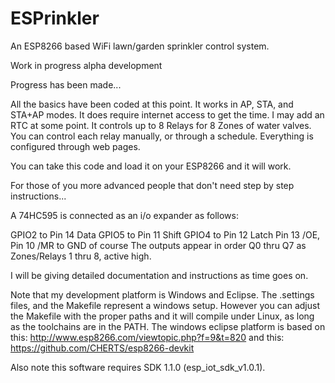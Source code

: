 # ESPrinkler
An ESP8266 based WiFi lawn/garden sprinkler control system.

Work in progress alpha development

Progress has been made...

All the basics have been coded at this point.  It works in AP, STA, and STA+AP modes.
It does require internet access to get the time.   I may add an RTC at some point.
It controls up to 8 Relays for 8 Zones of water valves.  You can control each relay
manually, or through a schedule.  Everything is configured through web pages.

You can take this code and load it on your ESP8266 and it will work.

For those of you more advanced people that don't need step by step instructions...

A 74HC595 is connected as an i/o expander as follows:

GPIO2 to Pin 14 Data
GPIO5 to Pin 11 Shift
GPIO4 to Pin 12 Latch
Pin 13 /OE, Pin 10 /MR to GND of course
The outputs appear in order Q0 thru Q7 as Zones/Relays 1 thru 8, active high.

I will be giving detailed documentation and instructions as time goes on.

Note that my development platform is Windows and Eclipse. The .settings files,
and the Makefile represent a windows setup. However you can adjust the Makefile
with the proper paths and it will compile under Linux, as long as the toolchains
are in the PATH.  The windows eclipse platform is based on this: http://www.esp8266.com/viewtopic.php?f=9&t=820 and this: https://github.com/CHERTS/esp8266-devkit

Also note this software requires SDK 1.1.0 (esp_iot_sdk_v1.0.1).  